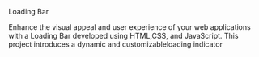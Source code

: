 Loading Bar

Enhance the visual appeal and user experience of your web applications with a Loading Bar developed using HTML,CSS, and JavaScript. This project introduces a dynamic and customizableloading indicator
